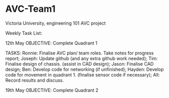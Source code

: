 # AVC-Team1
Victoria University, engineering 101 AVC project

Weekly Task List:

12th May
OBJECTIVE: Complete Quadrant 1

TASKS:
Ronnie: Finalise AVC plan/ team roles. Take notes for progress report;
Joseph: Update github (and any extra github work needed);
Tim: Finalise design of chassis. (assist in CAD design);
Jason: Finalise CAD design;
Ben: Develop code for networking (if unfinished);
Hayden: Develop code for movement in quadrant 1. (finalise sensor code if necessary);
All: Record results and discuss.

19th May
OBJECTIVE: Complete Quadrant 2
